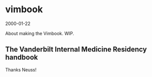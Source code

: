 # vimbook

<time id="post-date">2000-01-22</time>

<p id="post-excerpt">
About making the Vimbook. WIP.
</p>

## The Vanderbilt Internal Medicine Residency handbook

Thanks Neuss!

